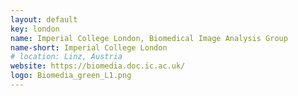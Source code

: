 ```yaml
---
layout: default
key: london
name: Imperial College London, Biomedical Image Analysis Group 
name-short: Imperial College London
# location: Linz, Austria
website: https://biomedia.doc.ic.ac.uk/
logo: Biomedia_green_L1.png
---
```

